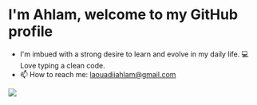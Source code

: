 # I'm Ahlam, welcome to my GitHub profile #

 * <div display="flex">I'm imbued with a strong desire to learn and evolve in my daily life.
   💻 Love typing a clean code. 
 * 📫 How to reach me: laouadiiahlam@gmail.com </div>
 <img src="https://github.com/ahlam-laouadi/ahlam-laouadi/assets/124285240/2a0d65af-6748-4e11-9090-9e2f66a9c02f"/>
